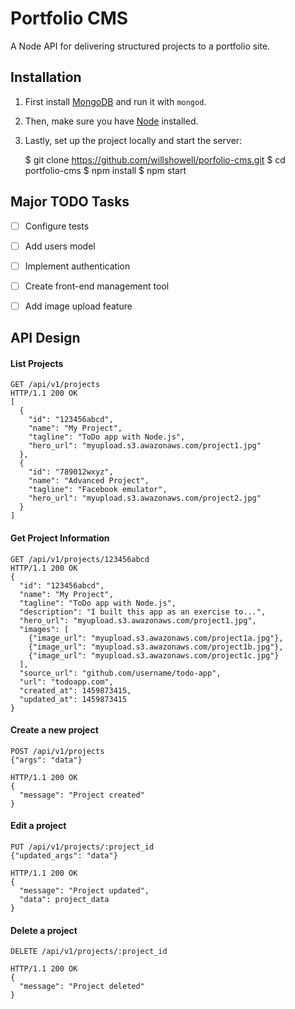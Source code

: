 # Portfolio CMS

A Node API for delivering structured projects to a portfolio site.


## Installation

1. First install [MongoDB](https://www.mongodb.org/) and run it with `mongod`. 
2. Then, make sure you have [Node](https://nodejs.org) installed.
3. Lastly, set up the project locally and start the server:

	$ git clone https://github.com/willshowell/porfolio-cms.git
	$ cd portfolio-cms
	$ npm install
	$ npm start


## Major TODO Tasks
* [ ] Configure tests
* [ ] Add users model
* [ ] Implement authentication
* [ ] Create front-end management tool
* [ ] Add image upload feature
 

## API Design

#### List Projects
 
	GET /api/v1/projects
	HTTP/1.1 200 OK
	[
	  {
	    "id": "123456abcd",
	    "name": "My Project",
	    "tagline": "ToDo app with Node.js",
	    "hero_url": "myupload.s3.awazonaws.com/project1.jpg"
	  },
	  {
	    "id": "789012wxyz",
	    "name": "Advanced Project",
	    "tagline": "Facebook emulator",
	    "hero_url": "myupload.s3.awazonaws.com/project2.jpg"
	  }
	]
	
#### Get Project Information
	GET /api/v1/projects/123456abcd
	HTTP/1.1 200 OK
	{
	  "id": "123456abcd",
	  "name": "My Project",
	  "tagline": "ToDo app with Node.js",
	  "description": "I built this app as an exercise to...",
	  "hero_url": "myupload.s3.awazonaws.com/project1.jpg",
	  "images": [
	    {"image_url": "myupload.s3.awazonaws.com/project1a.jpg"},
	    {"image_url": "myupload.s3.awazonaws.com/project1b.jpg"},
	    {"image_url": "myupload.s3.awazonaws.com/project1c.jpg"}
	  ],
	  "source_url": "github.com/username/todo-app",
	  "url": "todoapp.com",
	  "created_at": 1459873415,
	  "updated_at": 1459873415
	}

#### Create a new project
	POST /api/v1/projects
	{"args": "data"}

	HTTP/1.1 200 OK
	{
	  "message": "Project created"
	}

#### Edit a project
	PUT /api/v1/projects/:project_id
	{"updated_args": "data"}

	HTTP/1.1 200 OK
	{
	  "message": "Project updated",
	  "data": project_data
	}
	
#### Delete a project
	DELETE /api/v1/projects/:project_id

	HTTP/1.1 200 OK
	{
	  "message": "Project deleted"
	}